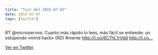 ```yaml
---
title: "Tuit del 2015-07-07"
date: 2015-07-07
tags: [twitter]
---
```


RT @microsiervos: Cuanto más rápido lo lees, más fácil se entiende: un estupendo «mind hack» (RD) #mente http://t.co/6C7hL1rVdd http://t.co…



[Ver en Twitter](https://twitter.com/i/web/status/618563883536617472)
